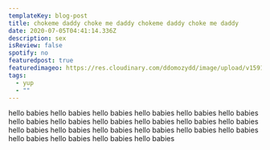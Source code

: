 ```yaml
---
templateKey: blog-post
title: chokeme daddy choke me daddy chokeme daddy choke me daddy
date: 2020-07-05T04:41:14.336Z
description: sex
isReview: false
spotify: no
featuredpost: true
featuredimageo: https://res.cloudinary.com/ddomozydd/image/upload/v1591105001/Naybeats/IMG_9901-min_is80of.jpg
tags:
  - yup
  - ""
---
```

hello babies
hello babies
hello babies
hello babies
hello babies
hello babies
hello babies
hello babies
hello babies
hello babies
hello babies
hello babies
hello babies
hello babies
hello babies
hello babies
hello babies
hello babies
hello babies
hello babies
hello babies
hello babies
